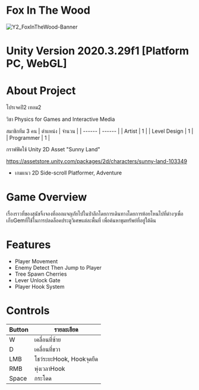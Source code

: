 # Fox In The Wood
![Y2_FoxInTheWood-Banner](https://user-images.githubusercontent.com/48912221/221407078-10c796c6-1b00-4e9d-b699-4150635652d3.png)

# Unity Version 2020.3.29f1 [Platform PC, WebGL]
# About Project
โปรเจคปี2 เทอม2

วิชา Physics for Games and Interactive Media

สมาชิกทีม 3 คน
| ตำแหน่ง | จำนวน |
| ------ | ------ |
| Artist | 1 |
| Level Design | 1 |
| Programmer | 1 |

กราฟฟิคใช้ Unity 2D Asset "Sunny Land"

https://assetstore.unity.com/packages/2d/characters/sunny-land-103349

- เกมแนว 2D Side-scroll Platformer, Adventure

# Game Overview
เรื่องราวที่ของสุนัขจิ้งจองที่ออกผจญภัยไปในป่าลึกโดยการเดินทางโดยการห้อยโหนไปที่ต่างๆเพื่อเก็บGemที่ใช้ในการปลดล็อคประตูวิเศษแต่ละพื้นที่ เพื่อค้นหาขุมทรัพย์ที่อยู่ใต้ดิน

# Features
- Player Movement
- Enemy Detect Then Jump to Player
- Tree Spawn Cherries
- Lever Unlock Gate
- Player Hook System

# Controls
| Button | รายละเอียด |
| ------ | ------ |
| W | เคลื่อนที่ซ้าย |
| D | เคลื่อนที่ขวา |
| LMB | โชว์ระยะHook, Hookจุดยึด |
| RMB | พุ่งเวลาHook |
| Space | กระโดด |
